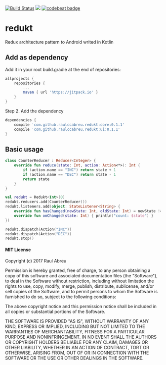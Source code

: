 [![Build Status](https://travis-ci.org/raulccabreu/redukt.svg?branch=master)](https://travis-ci.org/raulccabreu/redukt)
[![](https://jitpack.io/v/raulccabreu/redukt.svg)](https://jitpack.io/#raulccabreu/redukt)
[![codebeat badge](https://codebeat.co/badges/50fb8d27-6eca-424e-9bbe-6f469b95cec9)](https://codebeat.co/projects/github-com-raulccabreu-redukt-master)

# redukt
Redux architecture pattern to Android writed in Kotlin

## Add as dependency

Add it in your root build.gradle at the end of repositories:
```gradle
allprojects {
    repositories {
        ...
        maven { url 'https://jitpack.io' }
    }
}
```
Step 2. Add the dependency
```gradle
dependencies {
    compile 'com.github.raulccabreu.redukt:core:0.1.1'
    compile 'com.github.raulccabreu.redukt:ui:0.1.1'
}
```

## Basic usage

```kotlin
class CounterReducer : Reducer<Integer> {
    override fun reduce(state: Int, action: Action<*>): Int {
        if (action.name == "INC") return state + 1
        if (action.name == "DEC") return state - 1
        return state
    }
}

val redukt = Redukt<Int>(0)
redukt.reducers.add(CounterReducer())
redukt.listeners.add(object: StateListener<String> {
    override fun hasChanged(newState: Int, oldState: Int) = newState != oldState
    override fun onChanged(state: Int) { println("count: $state") }
})

redukt.dispatch(Action("INC"))
redukt.dispatch(Action("DEC"))
redukt.stop()
```

#### MIT License

Copyright (c) 2017 Raul Abreu

Permission is hereby granted, free of charge, to any person obtaining a copy
of this software and associated documentation files (the "Software"), to deal
in the Software without restriction, including without limitation the rights
to use, copy, modify, merge, publish, distribute, sublicense, and/or sell
copies of the Software, and to permit persons to whom the Software is
furnished to do so, subject to the following conditions:

The above copyright notice and this permission notice shall be included in all
copies or substantial portions of the Software.

THE SOFTWARE IS PROVIDED "AS IS", WITHOUT WARRANTY OF ANY KIND, EXPRESS OR
IMPLIED, INCLUDING BUT NOT LIMITED TO THE WARRANTIES OF MERCHANTABILITY,
FITNESS FOR A PARTICULAR PURPOSE AND NONINFRINGEMENT. IN NO EVENT SHALL THE
AUTHORS OR COPYRIGHT HOLDERS BE LIABLE FOR ANY CLAIM, DAMAGES OR OTHER
LIABILITY, WHETHER IN AN ACTION OF CONTRACT, TORT OR OTHERWISE, ARISING FROM,
OUT OF OR IN CONNECTION WITH THE SOFTWARE OR THE USE OR OTHER DEALINGS IN THE
SOFTWARE.
